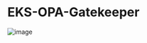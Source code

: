# EKS-OPA-Gatekeeper

![image](https://github.com/user-attachments/assets/5e56bbeb-1d9f-4ae8-a424-12f64337d334)

